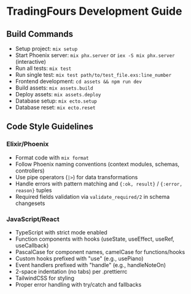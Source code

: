 # TradingFours Development Guide

## Build Commands
- Setup project: `mix setup`
- Start Phoenix server: `mix phx.server` or `iex -S mix phx.server` (interactive)
- Run all tests: `mix test`
- Run single test: `mix test path/to/test_file.exs:line_number`
- Frontend development: `cd assets && npm run dev`
- Build assets: `mix assets.build`
- Deploy assets: `mix assets.deploy`
- Database setup: `mix ecto.setup`
- Database reset: `mix ecto.reset`

## Code Style Guidelines

### Elixir/Phoenix
- Format code with `mix format`
- Follow Phoenix naming conventions (context modules, schemas, controllers)
- Use pipe operators (`|>`) for data transformations
- Handle errors with pattern matching and `{:ok, result}` / `{:error, reason}` tuples
- Required fields validation via `validate_required/2` in schema changesets

### JavaScript/React
- TypeScript with strict mode enabled
- Function components with hooks (useState, useEffect, useRef, useCallback)
- PascalCase for component names, camelCase for functions/hooks
- Custom hooks prefixed with "use" (e.g., usePiano)
- Event handlers prefixed with "handle" (e.g., handleNoteOn)
- 2-space indentation (no tabs) per .prettierrc
- TailwindCSS for styling
- Proper error handling with try/catch and fallbacks